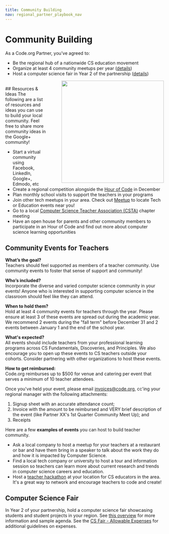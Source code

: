 ```yaml
---
title: Community Building
nav: regional_partner_playbook_nav
---
```

<meta name="robots" content="noindex">
<a id="top"></a>

# Community Building

As a Code.org Partner, you’ve agreed to:

- Be the regional hub of a nationwide CS education movement
- Organize at least 4 community meetups per year ([details](#comm))
- Host a computer science fair in Year 2 of the partnership ([details](#csfair))


<img style="float: right; margin-left: 50px; width: 325px" src="/images/plpcshub.jpg"/>



<br/>
## Resources & Ideas
The following are a list of resources and ideas you can use to build your local community. Feel free to share more community ideas in the Google+ community!

- Start a virtual community using Facebook, LinkedIn, Google+, Edmodo, etc
- Create a regional competition alongside the [Hour of Code](https://hourofcode.com/us) in December
- Plan monthly school visits to support the teachers in your programs
- Join other tech meetups in your area. Check out [Meetup](http://www.meetup.com/) to locate Tech or Education events near you!
- Go to a local [Computer Science Teacher Association (CSTA)](https://csta.acm.org/) chapter meeting
- Have an open house for parents and other community members to participate in an Hour of Code and find out more about computer science learning opportunities


<a name="comm"></a>
## Community Events for Teachers
**What’s the goal?**<br/>
Teachers should feel supported as members of a teacher community. Use community events to foster that sense of support and community!

**Who’s included?**<br/>
Incorporate the diverse and varied computer science community in your events! Anyone who is interested in supporting computer science in the classroom should feel like they can attend.

**When to hold them?**<br/>
Hold at least 4 community events for teachers through the year.  Please ensure at least 3 of these events are spread out during the academic year.  We recommend 2 events during the "fall term" before December 31 and 2 events between January 1 and the end of the school year. 

**What's expected?**<br/>
All events should include teachers from your professional learning programs across CS Fundamentals, Discoveries, and Principles.  We also encourage you to open up these events to CS teachers outside your cohorts. Consider partnering with other organizations to host these events.

**How to get reimbursed:**<br/>
Code.org reimburses up to $500 for venue and catering per event that serves a minimum of 10 teacher attendees.  <br/>

Once you've held your event, please email invoices@code.org, cc'ing your regional manager with the following attachments: <br/>
1) Signup sheet with an accurate attendance count; <br/>
2) Invoice with the amount to be reimbursed and VERY brief description of the event (like Partner XX's 1st Quarter Community Meet Up); and <br/>
3) Receipts <br/>

Here are a few **examples of events** you can host to build teacher community.

- Ask a local company to host a meetup for your teachers at a restaurant or bar and have them bring in a speaker to talk about the work they do and how it is impacted by Computer Science.
- Find a local tech company or university to host a tour and information session so teachers can learn more about current research and trends in computer science careers and education.
- Host a [teacher hackathon](https://edtechhandbook.com/case-studies/remixed-how-to-host-an-education-hackathon/) at your location for CS educators in the area. It's a great way to network and encourage teachers to code and create!

<a name="csfair"></a>
## Computer Science Fair
In Year 2 of your partnership, hold a computer science fair showcasing students and student projects in your region.  See <a href="https://docs.google.com/document/d/1zdolbbIN8hQzfdivqHWTzNR-WdYQ8U3U19UTpYb20Wk/edit?ts=59c53f15" target=_blank>this overview</a> for more information and sample agenda. See the <a href="https://docs.google.com/document/d/1YXIUGohlNNZKiGjHcywuyBV9e_c3UDE6CcgAfShOWuI/edit?ts=59ef9992" target=_blank>CS Fair - Allowable Expenses</a> for additional guidelines on expenses.
